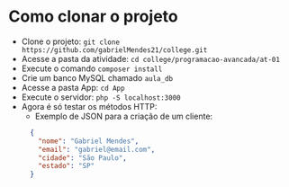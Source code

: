# Como clonar o projeto
* Clone o projeto: `git clone https://github.com/gabrielMendes21/college.git`
* Acesse a pasta da atividade: `cd college/programacao-avancada/at-01`
* Execute o comando `composer install`
* Crie um banco MySQL chamado `aula_db`
* Acesse a pasta App: `cd App`
* Execute o servidor: `php -S localhost:3000`
* Agora é só testar os métodos HTTP:
    * Exemplo de JSON para a criação de um cliente:
    ```json
      {
        "nome": "Gabriel Mendes",
        "email": "gabriel@email.com",
        "cidade": "São Paulo",
        "estado": "SP"
      }
    ```
